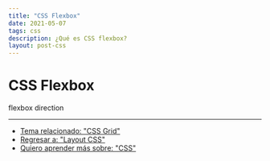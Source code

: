 ```yaml
---
title: "CSS Flexbox"
date: 2021-05-07
tags: css
description: ¿Qué es CSS flexbox?
layout: post-css
---
```


# CSS Flexbox

flexbox direction

***

- [Tema relacionado: "CSS Grid"](grid)
- [Regresar a: "Layout CSS"](layout)
- [Quiero aprender más sobre: "CSS"](../00/css)
